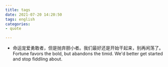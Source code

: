 ```yaml
---
title: tags
date: 2021-07-20 14:20:50
tags: english
categories: 
- quote  

---
```


+ 命运宠爱勇敢者，但是抛弃胆小者。我们最好还是开始干起来，别再闲荡了。
Fortune favors the bold, but abandons the timid. We'd better get started and stop fiddling about.